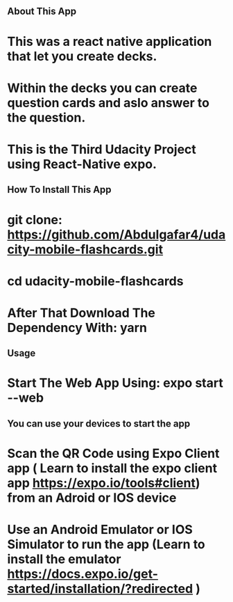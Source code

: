 ## About This App

  # This was a react native application that let you create decks. 

  # Within the decks you can create question cards and aslo answer to the question.

  # This is the Third Udacity Project using React-Native expo.



## How To Install This App

   # git clone: https://github.com/Abdulgafar4/udacity-mobile-flashcards.git

   # cd udacity-mobile-flashcards

   # After That Download The Dependency With: yarn


## Usage


  # Start The Web App Using: expo start --web
  
  ## You can use your devices to start the app

   # Scan the QR Code using Expo Client app ( Learn to install the expo client app https://expo.io/tools#client) from an Adroid or IOS device

   # Use an Android Emulator or IOS Simulator to run the app (Learn to install the emulator https://docs.expo.io/get-started/installation/?redirected )
